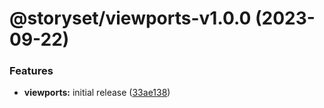 # @storyset/viewports-v1.0.0 (2023-09-22)


### Features

* **viewports:** initial release ([33ae138](https://github.com/storyset/storyset/commit/33ae138d5a3d18ae8d4cbe0c2ebbcd6ab8f918c1))
